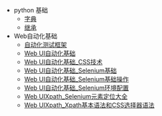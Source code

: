 * python 基础
  * [字典](god/python_note/README.md)
  * [继承](god/python_note/继承.md)
* Web自动化基础
  * [自动化测试框架](god/auto-unitest/4_auto-frame.md)
  *  [Web UI自动化基础](god/auto-unitest/Web02_Web_UI自动化基础.md)
  *  [Web UI自动化基础_CSS技术](god/auto-unitest/Web02_Web_UI_CSS语法基础.md)
  *  [Web UI自动化基础_Selenium基础](god/auto-unitest/Web02_Web_UI_selenium基础.md)
  *  [Web UI自动化基础_Selenium基础操作](god/auto-unitest/Web_04_Web_UI_Selenium基础操作.md)
  *  [Web UI自动化基础_Selenium环境配置](god/auto-unitest/Web_04_Web_UI_Selenium基础操作.md)
  *  [Web UIXpath_Selenium元素定位大全](god/auto-unitest/Web02_Web_UI_selenium元素定位.md)
  *  [Web UIXpath_Xpath基本语法和CSS选择器语法](god/auto-unitest/Web02_Web_UI_Xpath_CSS选择器.md)
  
